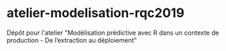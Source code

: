 # atelier-modelisation-rqc2019
Dépôt pour l'atelier "Modélisation prédictive avec R dans un contexte de production - De l’extraction au déploiement"

